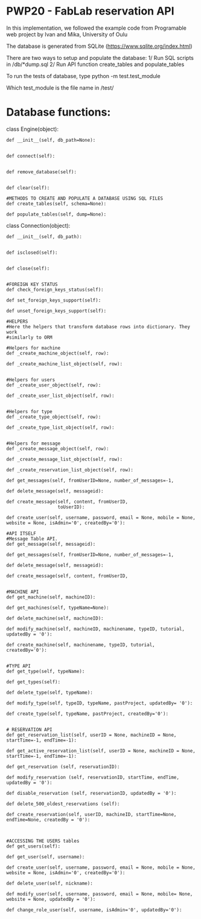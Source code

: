 # PWP20 - FabLab reservation API
In this implementation, we followed the example code from Programable web project by Ivan and Mika, University of Oulu

The database is generated from SQLite (https://www.sqlite.org/index.html)

There are two ways to setup and populate the database:
1/ Run SQL scripts in /db/*dump.sql 
2/ Run API function create_tables and populate_tables

To run the tests of database, type 
python -m test.test_module

Which test_module is the file name in /test/

# Database functions:
class Engine(object):

    def __init__(self, db_path=None):


    def connect(self):


    def remove_database(self):


    def clear(self):

    #METHODS TO CREATE AND POPULATE A DATABASE USING SQL FILES
    def create_tables(self, schema=None):

    def populate_tables(self, dump=None):
 

class Connection(object):
    
    def __init__(self, db_path):


    def isclosed(self):


    def close(self):


    #FOREIGN KEY STATUS
    def check_foreign_keys_status(self):

    def set_foreign_keys_support(self):

    def unset_foreign_keys_support(self):

    #HELPERS
    #Here the helpers that transform database rows into dictionary. They work
    #similarly to ORM

    #Helpers for machine
    def _create_machine_object(self, row):

    def _create_machine_list_object(self, row):


    #Helpers for users
    def _create_user_object(self, row):

    def _create_user_list_object(self, row):


    #Helpers for type
    def _create_type_object(self, row):
        
    def _create_type_list_object(self, row):

        
    #Helpers for message
    def _create_message_object(self, row):

    def _create_message_list_object(self, row):
       
    def _create_reservation_list_object(self, row):

    def get_messages(self, fromUserID=None, number_of_messages=-1,

    def delete_message(self, messageid):

    def create_message(self, content, fromUserID,
                       toUserID):

    def create_user(self, username, password, email = None, mobile = None, website = None, isAdmin='0', createdBy='0'):

    #API ITSELF
    #Message Table API.
    def get_message(self, messageid):

    def get_messages(self, fromUserID=None, number_of_messages=-1,

    def delete_message(self, messageid):

    def create_message(self, content, fromUserID,        


    #MACHINE API
    def get_machine(self, machineID):
        
    def get_machines(self, typeName=None):
        
    def delete_machine(self, machineID):

    def modify_machine(self, machineID, machinename, typeID, tutorial, updatedBy = '0'):

    def create_machine(self, machinename, typeID, tutorial, createdBy='0'):
         

    #TYPE API
    def get_type(self, typeName):

    def get_types(self):

    def delete_type(self, typeName):
        
    def modify_type(self, typeID, typeName, pastProject, updatedBy= '0'):
       
    def create_type(self, typeName, pastProject, createdBy='0'):
        

    # RESERVATION API
    def get_reservation_list(self, userID = None, machineID = None, startTime=-1, endTime=-1):

    def get_active_reservation_list(self, userID = None, machineID = None, startTime=-1, endTime=-1):
        
    def get_reservation (self, reservationID):
        
    def modify_reservation (self, reservationID, startTime, endTime, updatedBy = '0'):
                
    def disable_reservation (self, reservationID, updatedBy = '0'):
            
    def delete_500_oldest_reservations (self):
        
    def create_reservation(self, userID, machineID, startTime=None, endTime=None, createdBy = '0'):
        

        
    #ACCESSING THE USERS tables
    def get_users(self):
        
    def get_user(self, username):

    def create_user(self, username, password, email = None, mobile = None, website = None, isAdmin='0', createdBy='0'):
        
    def delete_user(self, nickname):

    def modify_user(self, username, password, email = None, mobile= None, website = None, updatedBy = '0'):

    def change_role_user(self, username, isAdmin='0', updatedBy='0'):
  
# 
